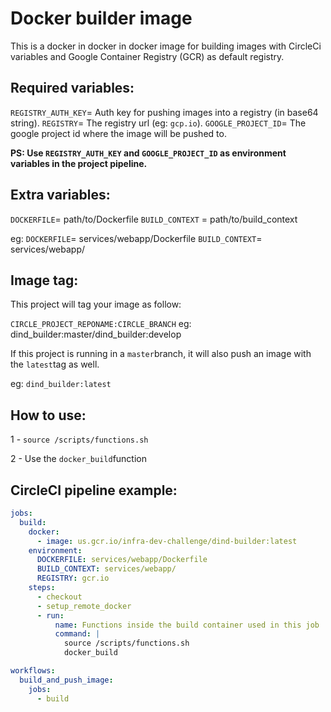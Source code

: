 # Docker builder image

This is a docker in docker in docker image for building images with CircleCi variables and Google Container Registry (GCR) as default registry.

## Required variables:

`REGISTRY_AUTH_KEY`= Auth key for pushing images into a registry (in base64 string).
`REGISTRY`= The registry url (eg: `gcp.io`).
`GOOGLE_PROJECT_ID`= The google project id where the image will be pushed to.

**PS: Use `REGISTRY_AUTH_KEY` and `GOOGLE_PROJECT_ID` as environment 	variables in the project pipeline.**

## Extra variables:
`DOCKERFILE`= path/to/Dockerfile
`BUILD_CONTEXT` = path/to/build_context

eg:
`DOCKERFILE`= services/webapp/Dockerfile
`BUILD_CONTEXT`= services/webapp/

## Image tag:

This project will tag your image as follow:

`CIRCLE_PROJECT_REPONAME:CIRCLE_BRANCH` eg: dind_builder:master/dind_builder:develop

If this project is running in a `master`branch, it will also push an image with the `latest`tag as well.

eg: `dind_builder:latest`

## How to use:

1 - `source /scripts/functions.sh`

2 - Use the `docker_build`function

## CircleCI pipeline example:

```yaml
jobs:
  build:
    docker:
      - image: us.gcr.io/infra-dev-challenge/dind-builder:latest
    environment:
      DOCKERFILE: services/webapp/Dockerfile
      BUILD_CONTEXT: services/webapp/
      REGISTRY: gcr.io
    steps:
      - checkout
      - setup_remote_docker
      - run:
          name: Functions inside the build container used in this job
          command: |
            source /scripts/functions.sh
            docker_build

workflows:
  build_and_push_image:
    jobs:
      - build
